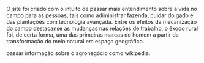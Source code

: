 O site foi criado com o intuito de passar mais entendimento sobre a vida no campo para as pessoas, tais como adiministrar fazenda, cuidar do gado e das plantações com tecnologia avançada. Entre os efeitos da mecanização do campo destacanse as mudanças nas relações de trabalho, o êxodo rural foi, de certa forma, uma das primeiras marcas do homem a partir da transformação do meio natural em espaço geográfico.

passar informação sobre o agronegócio como wikipedia.
